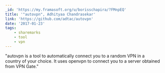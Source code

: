 ```yaml
---
_id: 'https://my.framasoft.org/u/borisschapira/?FMnpEQ'
title: '"autovpn", Adhityaa Chandrasekar'
link: 'https://github.com/adtac/autovpn'
date: '2017-01-23'
tags:
    - sharemarks
    - tool
    - vpn
---
```


<div class="markdown"><p>&quot;autovpn is a tool to automatically connect you to a random VPN in a country of your choice. It uses openvpn to connect you to a server obtained from VPN Gate.&quot;
</p></div>
